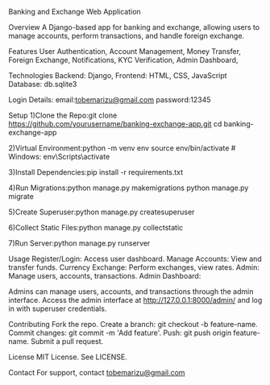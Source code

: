 Banking and Exchange Web Application

Overview A Django-based app for banking and exchange, allowing users to manage accounts, perform transactions, and handle foreign exchange.

Features User Authentication, Account Management, Money Transfer, Foreign Exchange, Notifications, KYC Verification, Admin Dashboard,

Technologies Backend: Django, Frontend: HTML, CSS, JavaScript Database: db.sqlite3

Login Details: email:tobemarizu@gmail.com password:12345

Setup 1)Clone the Repo:git clone https://github.com/yourusername/banking-exchange-app.git cd banking-exchange-app

2)Virtual Environment:python -m venv env source env/bin/activate # Windows: env\Scripts\activate

3)Install Dependencies:pip install -r requirements.txt

4)Run Migrations:python manage.py makemigrations python manage.py migrate

5)Create Superuser:python manage.py createsuperuser

6)Collect Static Files:python manage.py collectstatic

7)Run Server:python manage.py runserver

Usage Register/Login: Access user dashboard. Manage Accounts: View and transfer funds. Currency Exchange: Perform exchanges, view rates. Admin: Manage users, accounts, transactions. Admin Dashboard:

Admins can manage users, accounts, and transactions through the admin interface. Access the admin interface at http://127.0.0.1:8000/admin/ and log in with superuser credentials.

Contributing Fork the repo. Create a branch: git checkout -b feature-name. Commit changes: git commit -m 'Add feature'. Push: git push origin feature-name. Submit a pull request.

License MIT License. See LICENSE.

Contact For support, contact tobemarizu@gmail.com